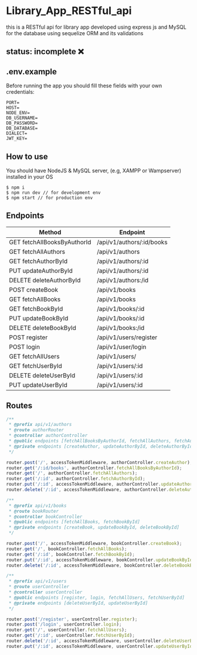 # Library_App_RESTful_api

this is a RESTful api for library app developed using express js and MySQL for the database using sequelize ORM and its validations

## status: incomplete ❌

## .env.example

Before running the app you should fill these fields with your own credentials:

```
PORT=
HOST=
NODE_ENV=
DB_USERNAME=
DB_PASSWORD=
DB_DATABASE=
DIALECT=
JWT_KEY=
```

## How to use

You should have NodeJS & MySQL server, (e.g, XAMPP or Wampserver) installed in your OS

```
$ npm i
$ npm run dev // for development env
$ npm start // for production env
```

## Endpoints

| Method                      | Endpoint                  |
| --------------------------- | ------------------------- |
| GET fetchAllBooksByAuthorId | /api/v1/authors/:id/books |
| GET fetchAllAuthors         | /api/v1/authors           |
| GET fetchAuthorById         | /api/v1/authors/:id       |
| PUT updateAuthorById        | /api/v1/authors/:id       |
| DELETE deleteAuthorById     | /api/v1/authors:/id       |
| POST createBook             | /api/v1/books             |
| GET fetchAllBooks           | /api/v1/books             |
| GET fetchBookById           | /api/v1/books/:id         |
| PUT updateBookById          | /api/v1/books/:id         |
| DELETE deleteBookById       | /api/v1/books:/id         |
| POST register               | /api/v1/users/register    |
| POST login                  | /api/v1/user/login        |
| GET fetchAllUsers           | /api/v1/users/            |
| GET fetchUserById           | /api/v1/users/:id         |
| DELETE deleteUserById       | /api/v1/users/:id         |
| PUT updateUserById          | /api/v1/users/:id         |

## Routes

```javascript
/**
 * @prefix api/v1/authors
 * @route authorRouter
 * @controller authorController
 * @public endpoints [fetchAllBooksByAuthorId, fetchAllAuthors, fetchAuthorById]
 * @private endpoints [createAuthor, updateAuthorById, deleteAuthorById]
 */

router.post('/', accessTokenMiddleware, authorController.createAuthor);
router.get('/:id/books', authorController.fetchAllBooksByAuthorId);
router.get('/', authorController.fetchAllAuthors);
router.get('/:id', authorController.fetchAuthorById);
router.put('/:id', accessTokenMiddleware, authorController.updateAuthorById);
router.delete('/:id', accessTokenMiddleware, authorController.deleteAuthorById);

/**
 * @prefix api/v1/books
 * @route bookRouter
 * @controller bookController
 * @public endpoints [fetchAllBooks, fetchBookById]
 * @private endpoints [createBook, updateBookById, deleteBookById]
 */

router.post('/', accessTokenMiddleware, bookController.createBook);
router.get('/', bookController.fetchAllBooks);
router.get('/:id', bookController.fetchBookById);
router.put('/:id', accessTokenMiddleware, bookController.updateBookById);
router.delete('/:id', accessTokenMiddleware, bookController.deleteBookById);

/**
 * @prefix api/v1/users
 * @route userController
 * @controller userController
 * @public endpoints [register, login, fetchAllUsers, fetchUserById]
 * @private endpoints [deleteUserById, updateUserById]
 */

router.post('/register', userController.register);
router.post('/login', userController.login);
router.get('/', userController.fetchAllUsers);
router.get('/:id', userController.fetchUserById);
router.delete('/:id', accessTokenMiddleware, userController.deleteUserById);
router.put('/:id', accessTokenMiddleware, userController.updateUserById);
```
